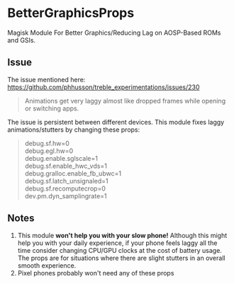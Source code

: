 # BetterGraphicsProps
Magisk Module For Better Graphics/Reducing Lag on AOSP-Based ROMs and GSIs.
## Issue
The issue mentioned here: https://github.com/phhusson/treble_experimentations/issues/230

> Animations get very laggy almost like dropped frames while opening or switching apps.

The issue is persistent between different devices. This module fixes laggy animations/stutters by changing these props:

> debug.sf.hw=0  
debug.egl.hw=0  
debug.enable.sglscale=1  
debug.sf.enable_hwc_vds=1  
debug.gralloc.enable_fb_ubwc=1  
debug.sf.latch_unsignaled=1  
debug.sf.recomputecrop=0  
dev.pm.dyn_samplingrate=1

## Notes
1. This module **won't help you with your slow phone!** Although this might help you with your daily experience, if your phone feels laggy all the time consider changing CPU/GPU clocks at the cost of battery usage. The props are for situations where there are slight stutters in an overall smooth experience.
2. Pixel phones probably won't need any of these props